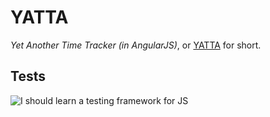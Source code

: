 # YATTA
*Yet Another Time Tracker (in AngularJS)*, or
[YATTA](http://www.youtube.com/watch?v=rW6M8D41ZWU) for short.

## Tests
![I should learn a testing framework for JS](http://i.imgur.com/qGpKt94.jpg)
